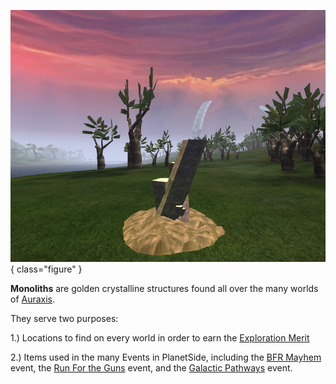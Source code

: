 ![](../images/Amerish_monolith.jpg){ class="figure" }

**Monoliths** are golden crystalline structures found all over the many worlds
of [Auraxis](../locations/Auraxis.md).

They serve two purposes:

1.) Locations to find on every world in order to earn the
[Exploration Merit](../merits/Exploration.md)

2.) Items used in the many Events in PlanetSide, including
the [BFR Mayhem](../archive/events/BFR_Mayhem.md) event, the
[Run For the Guns](../archive/events/Run_For_the_Guns.md) event, and the
[Galactic Pathways](../archive/events/Galactic_Pathways.md) event.
